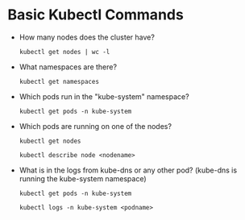 # Basic Kubectl Commands

- How many nodes does the cluster have?

  ```kubectl get nodes | wc -l```
- What namespaces are there?

  ```kubectl get namespaces```
- Which pods run in the "kube-system" namespace?
  
  ```kubectl get pods -n kube-system```
- Which pods are running on one of the nodes?

  ```kubectl get nodes```

  ```kubectl describe node <nodename>```
- What is in the logs from kube-dns or any other pod? (kube-dns is running the kube-system namespace)

  ```kubectl get pods -n kube-system```
  
  ```kubectl logs -n kube-system <podname>```
